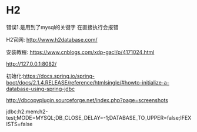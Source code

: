# H2

错误1.是用到了mysql的关键字 在直接执行会报错

H2官网: http://www.h2database.com/

安装教程: https://www.cnblogs.com/xdp-gacl/p/4171024.html

http://127.0.0.1:8082/

初始化:https://docs.spring.io/spring-boot/docs/2.1.4.RELEASE/reference/htmlsingle/#howto-initialize-a-database-using-spring-jdbc



http://dbcopyplugin.sourceforge.net/index.php?page=screenshots



jdbc:h2:mem:h2-test;MODE=MYSQL;DB_CLOSE_DELAY=-1;DATABASE_TO_UPPER=false;IFEXISTS=false
